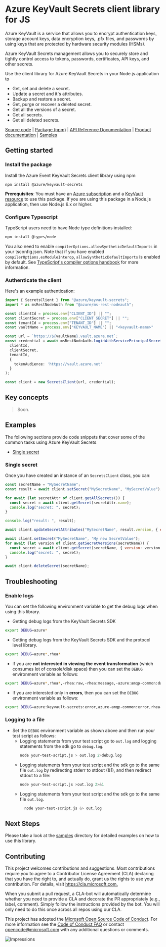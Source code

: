 ﻿# Azure KeyVault Secrets client library for JS

Azure KeyVault is a service that allows you to encrypt authentication
keys, storage account keys, data encryption keys, .pfx files, and
passwords by using keys that are protected by hardware security
modules (HSMs).

Azure KeyVault Secrets management allows you to securely store and
tightly control access to tokens, passwords, certificates, API keys,
and other secrets.

Use the client library for Azure KeyVault Secrets in your Node.js application to

- Get, set and delete a secret.
- Update a secret and it's attributes.
- Backup and restore a secret.
- Get, purge or recover a deleted secret.
- Get all the versions of a secret.
- Get all secrets.
- Get all deleted secrets.

[Source code](https://github.com/Azure/azure-sdk-for-js/tree/master/sdk/keyvault/keyvault-secrets) | [Package (npm)](https://www.npmjs.com/package/@azure/keyvault-secrets) | [API Reference Documentation](https://docs.microsoft.com/en-us/javascript/api/%40azure/keyvault/) | [Product documentation](https://azure.microsoft.com/en-us/services/keyvault/) | [Samples](https://github.com/Azure/azure-sdk-for-js/tree/master/sdk/keyvault/keyvault-services/samples)

## Getting started

### Install the package

Install the Azure Event KeyVault Secrets client library using npm

`npm install @azure/keyvault-secrets`

**Prerequisites**: You must have an [Azure subscription](https://azure.microsoft.com/free/) and a
[KeyVault resource](https://docs.microsoft.com/en-us/azure/key-vault/quick-create-portal) to use this package.
If you are using this package in a Node.js application, then use Node.js 6.x or higher.

### Configure Typescript

TypeScript users need to have Node type definitions installed:

```bash
npm install @types/node
```

You also need to enable `compilerOptions.allowSyntheticDefaultImports` in your tsconfig.json. Note that if you have enabled `compilerOptions.esModuleInterop`, `allowSyntheticDefaultImports` is enabled by default. See [TypeScript's compiler options handbook](https://www.typescriptlang.org/docs/handbook/compiler-options.html) for more information.

### Authenticate the client

Here's an example authentication:

```typescript
import { SecretsClient } from "@azure/keyvault-secrets";
import * as msRestNodeAuth from "@azure/ms-rest-nodeauth";

const clientId = process.env["CLIENT_ID"] || "";
const clientSecret = process.env["CLIENT_SECRET"] || "";
const tenantId = process.env["TENANT_ID"] || "";
const vaultName = process.env["KEYVAULT_NAME"] || "<keyvault-name>"

const url = `https://${vaultName}.vault.azure.net`;
const credential = await msRestNodeAuth.loginWithServicePrincipalSecret(
  clientId,
  clientSecret,
  tenantId,
  {
    tokenAudience: 'https://vault.azure.net'
  }
);

const client = new SecretsClient(url, credential);
```

## Key concepts

> Soon.

 
## Examples

The following sections provide code snippets that cover some of the
common tasks using Azure KeyVault Secrets

- [Single secret](#single-secret)

### Single secret

Once you have created an instance of an `SecretsClient` class, you can:

```javascript
const secretName = "MySecretName";
const result = await client.setSecret("MySecretName", "MySecretValue");

for await (let secretAttr of client.getAllSecrets()) {
  const secret = await client.getSecret(secretAttr.name);
  console.log("secret: ", secret);
}

console.log("result: ", result);

await client.updateSecretAttributes("MySecretName", result.version, { enabled: true });

await client.setSecret("MySecretName", "My new SecretValue");
for await (let version of client.getSecretVersions(secretName)) {
  const secret = await client.getSecret(secretName, { version: version.version });
  console.log("secret: ", secret);
}

await client.deleteSecret(secretName);
```

## Troubleshooting

### Enable logs

You can set the following environment variable to get the debug logs when using this library.

- Getting debug logs from the KeyVault Secrets SDK

```bash
export DEBUG=azure*
```

- Getting debug logs from the KeyVault Secrets SDK and the protocol level library.

```bash
export DEBUG=azure*,rhea*
```

- If you are **not interested in viewing the event transformation** (which consumes lot of console/disk space) then you can set the `DEBUG` environment variable as follows:

```bash
export DEBUG=azure*,rhea*,-rhea:raw,-rhea:message,-azure:amqp-common:datatransformer
```

- If you are interested only in **errors**, then you can set the `DEBUG` environment variable as follows:

```bash
export DEBUG=azure:keyvault-secrets:error,azure-amqp-common:error,rhea-promise:error,rhea:events,rhea:frames,rhea:io,rhea:flow
```

### Logging to a file

- Set the `DEBUG` environment variable as shown above and then run your test script as follows:
  - Logging statements from your test script go to `out.log` and logging statements from the sdk go to `debug.log`.
    ```bash
    node your-test-script.js > out.log 2>debug.log
    ```
  - Logging statements from your test script and the sdk go to the same file `out.log` by redirecting stderr to stdout (&1), and then redirect stdout to a file:
    ```bash
    node your-test-script.js >out.log 2>&1
    ```
  - Logging statements from your test script and the sdk go to the same file `out.log`.
    ```bash
      node your-test-script.js &> out.log
    ```
    
## Next Steps

Please take a look at the
[samples](https://github.com/Azure/azure-sdk-for-js/tree/master/sdk/keyvault/keyvault-secrets/samples)
directory for detailed examples on how to use this library.

## Contributing

This project welcomes contributions and suggestions. Most contributions require you to agree to a
Contributor License Agreement (CLA) declaring that you have the right to, and actually do, grant us
the rights to use your contribution. For details, visit <https://cla.microsoft.com.>

When you submit a pull request, a CLA-bot will automatically determine whether you need to provide
a CLA and decorate the PR appropriately (e.g., label, comment). Simply follow the instructions
provided by the bot. You will only need to do this once across all repos using our CLA.

This project has adopted the [Microsoft Open Source Code of Conduct](https://opensource.microsoft.com/codeofconduct/).
For more information see the [Code of Conduct FAQ](https://opensource.microsoft.com/codeofconduct/faq/) or
contact [opencode@microsoft.com](mailto:opencode@microsoft.com) with any additional questions or comments.

![Impressions](https://azure-sdk-impressions.azurewebsites.net/api/impressions/azure-sdk-for-js/sdk/keyvault/keyvault-secrets/README.png)
